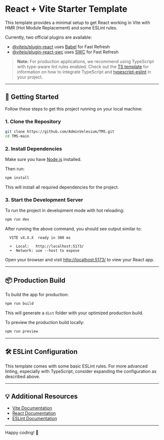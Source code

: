 # React + Vite Starter Template

This template provides a minimal setup to get React working in Vite with HMR (Hot Module Replacement) and some ESLint rules.

Currently, two official plugins are available:

- [@vitejs/plugin-react](https://github.com/vitejs/vite-plugin-react/blob/main/packages/plugin-react) uses [Babel](https://babeljs.io/) for Fast Refresh
- [@vitejs/plugin-react-swc](https://github.com/vitejs/vite-plugin-react/blob/main/packages/plugin-react-swc) uses [SWC](https://swc.rs/) for Fast Refresh

> **Note:** For production applications, we recommend using TypeScript with type-aware lint rules enabled. Check out the [TS template](https://github.com/vitejs/vite/tree/main/packages/create-vite/template-react-ts) for information on how to integrate TypeScript and [typescript-eslint](https://typescript-eslint.io) in your project.

---

## 🚀 Getting Started

Follow these steps to get this project running on your local machine:

### 1. Clone the Repository

```sh
git clone https://github.com/AdminVelesium/TMS.git
cd TMS-main
```

### 2. Install Dependencies

Make sure you have [Node.js](https://nodejs.org/) installed.

Then run:

```sh
npm install
```

This will install all required dependencies for the project.

### 3. Start the Development Server

To run the project in development mode with hot reloading:

```sh
npm run dev
```

After running the above command, you should see output similar to:

```
  VITE vX.X.X  ready in 300 ms

  ➜  Local:   http://localhost:5173/
  ➜  Network: use --host to expose
```

Open your browser and visit [http://localhost:5173/](http://localhost:5173/) to view your React app.

---

## 📦 Production Build

To build the app for production:

```sh
npm run build
```

This will generate a `dist` folder with your optimized production build.

To preview the production build locally:

```sh
npm run preview
```

---

## 🛠️ ESLint Configuration

This template comes with some basic ESLint rules. For more advanced linting, especially with TypeScript, consider expanding the configuration as described above.

---

## 💡 Additional Resources

- [Vite Documentation](https://vitejs.dev/)
- [React Documentation](https://react.dev/)
- [ESLint Documentation](https://eslint.org/)

---

Happy coding! 🎉
